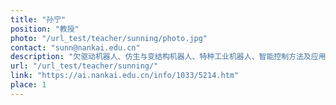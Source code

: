 ```yaml
---
title: "孙宁"
position: "教授"
photo: "/url_test/teacher/sunning/photo.jpg"
contact: "sunn@nankai.edu.cn"
description: "欠驱动机器人、仿生与变结构机器人、特种工业机器人、智能控制方法及应用"
url: "/url_test/teacher/sunning/"
link: "https://ai.nankai.edu.cn/info/1033/5214.htm"
place: 1
---
```

